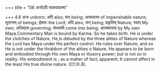 +++
title = "06 अजोऽपि सन्नव्ययात्मा"

+++
4.6 अजः unborn; अपि also; सन् being; अव्ययात्मा of imperishable nature;
भूतानाम् of beings; ईश्वरः the Lord; अपि also; सन् being; प्रकृतिम्
Nature; स्वाम् My own; अधिष्ठाय governing; संभवामि come into being;
आत्ममायया by My own Maya.Commentary Man is bound by Karma. So he takes
birth. He is under the clutches of Nature. He,is deluded by the three
alities of Nature whereas the Lord has Maya under His perfect control.
He rules over Nature; and so He is not under the thraldom of the alities
o Nature. He appears to be born and embodied through His own Maya or
illusory power; but is not so in reality. His embodiment is ; as a
matter of fact; apparent; It cannot affect in the least His true divine
nature. (Cf.IX.8).
